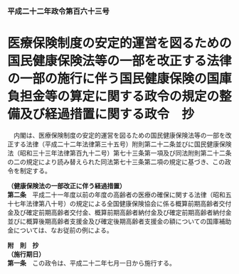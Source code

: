 ### 平成二十二年政令第百六十三号  
# 医療保険制度の安定的運営を図るための国民健康保険法等の一部を改正する法律の一部の施行に伴う国民健康保険の国庫負担金等の算定に関する政令の規定の整備及び経過措置に関する政令　抄  
　内閣は、医療保険制度の安定的運営を図るための国民健康保険法等の一部を改正する法律（平成二十二年法律第三十五号）附則第二十二条並びに国民健康保険法（昭和三十三年法律第百九十二号）第七十三条第一項及び同法附則第二十二条の二の規定により読み替えられた同法第七十三条第二項の規定に基づき、この政令を制定する。  
  
**（健康保険法の一部改正に伴う経過措置）**  
**第二条**　平成二十一年度以前の年度の高齢者の医療の確保に関する法律（昭和五十七年法律第八十号）の規定による全国健康保険協会に係る概算前期高齢者交付金及び確定前期高齢者交付金、概算前期高齢者納付金及び確定前期高齢者納付金並びに概算後期高齢者支援金及び確定後期高齢者支援金の額についての国庫補助金については、なお従前の例による。  
  
**附　則　抄**  
**（施行期日）**  
**第一条**　この政令は、平成二十二年七月一日から施行する。  
  

